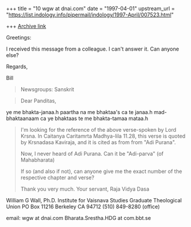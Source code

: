 +++
title = "10 wgw at dnai.com"
date = "1997-04-01"
upstream_url = "https://list.indology.info/pipermail/indology/1997-April/007523.html"

+++
[Archive link](https://list.indology.info/pipermail/indology/1997-April/007523.html)

Greetings:

I received this message from a colleague. I can't answer it. Can anyone else?

Regards,

Bill




>Newsgroups: Sanskrit

>Dear Panditas,

>
ye me bhakta-janaa.h paartha
na me bhaktaa's ca te janaa.h
mad-bhaktaanaam ca ye bhaktaas
te me bhakta-tamaa mataa.h

>I'm looking for the reference of the above verse-spoken by Lord Krsna. In
Caitanya Caritamrta Madhya-lila 11.28, this verse is quoted by Krsnadasa
Kaviraja, and it is cited as from from "Adi Purana".
>
>Now, I never heard of Adi Purana. Can it be "Adi-parva" (of Mahabharata)
>
>If so (and also if not), can anyone give me the exact number of the
>respective chapter and verse?
>
>Thank you very much.
>Your servant, Raja Vidya Dasa
>
>


William G Wall, Ph.D.
Institute for Vaisnava Studies
Graduate Theological Union
PO Box 11216
Berkeley CA 94712
(510) 849-8280 (office)

email: wgw at dnai.com
Bharata.Srestha.HDG at com.bbt.se







